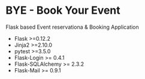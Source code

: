 # BYE - Book Your Event
Flask based Event reservationa & Booking Application
- Flask  >=0.12.2
- Jinja2 >=2.10.0
- pytest >=3.5.0
- Flask-Login >= 0.4.1
- Flask-SQLAlchemy >= 2.3.2
- Flask-Mail >= 0.9.1
